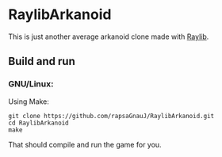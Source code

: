 # RaylibArkanoid
This is just another average arkanoid clone made with [Raylib](http://www.raylib.com/).

## Build and run

### GNU/Linux:
Using Make:

```
git clone https://github.com/rapsaGnauJ/RaylibArkanoid.git
cd RaylibArkanoid
make
```

That should compile and run the game for you.